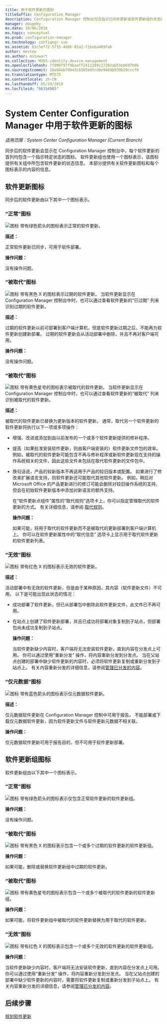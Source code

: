```yaml
---
title: 用于软件更新的图标
titleSuffix: Configuration Manager
description: Configuration Manager 控制台包含指示已同步更新或软件更新组的状态的图标。
manager: dougeby
ms.date: 10/06/2016
ms.topic: conceptual
ms.prod: configuration-manager
ms.technology: configmgr-sum
ms.assetid: 63c5ef72-5715-4d86-85a2-71beba469fab
author: mestew
ms.author: mstewart
ms.collection: M365-identity-device-management
ms.openlocfilehash: 7f096f9ff9baaff2411289c27282ab53eb697b0b
ms.sourcegitcommit: 18a94eb78043cb565b05cd0e9469b939b29cccf0
ms.translationtype: MTE75
ms.contentlocale: zh-CN
ms.lasthandoff: 05/29/2019
ms.locfileid: "66354985"
---
```

# <a name="icons-used-for-software-updates-in-system-center-configuration-manager"></a>System Center Configuration Manager 中用于软件更新的图标

*适用范围：System Center Configuration Manager (Current Branch)*

同步后的软件更新会显示在 Configuration Manager 控制台中，每个软件更新的首列均包含一个指示特定状态的图标。 软件更新组也使用一个图标表示，该图标提供有关组中所包含软件更新的状态信息。 本部分提供有关软件更新图标和每个图标表示的内容的信息。  

## <a name="icons-for-software-updates"></a>软件更新图标  
 同步后的软件更新由以下其中一个图标表示。  

### <a name="normal-icon"></a>“正常”图标  
 ![图标](../media/Normal.jpg "“正常”图标") 带有绿色箭头的图标表示正常的软件更新。  

 **描述：**  

 正常软件更新已同步，可用于软件部署。  

 **操作问题：**  

 没有操作问题。  

### <a name="expired-icon"></a>“被取代”图标  
 ![图标](../media/Expired.jpg "“已过期”图标") 带有黑色 X 的图标表示过期的软件更新。 当软件更新显示在 Configuration Manager 控制台中时，也可以通过查看软件更新的“已过期”  列来识别过期的软件更新。  

 **描述：**  

 过期的软件更新以前可部署到客户端计算机，但是软件更新过期之后，不能再为软件更新创建新部署。 过期的软件更新会从活动部署中删除，并且不再对客户端可用。  

 **操作问题：**  

 没有操作问题。

### <a name="superseded-icon"></a>“被取代”图标  
 ![图标](../media/Superseded.jpg "“被取代”图标") 带有黄色星号的图标表示被取代的软件更新。 当软件更新显示在 Configuration Manager 控制台中时，也可以通过查看软件更新的“被取代”  列来识别被取代的软件更新。  

 **描述：**  

 被取代的软件更新已替换为更新版本的软件更新。 通常，取代另一个软件更新的软件更新将执行以下一项或多项操作：  

- 增强、改进或添加到由以前发布的一个或多个软件更新提供的修补程序。  

- 提高（如果批准安装软件更新，则由客户端安装的）软件更新文件包的效率。 例如，被取代的软件更新可能包含不再与修补程序或新软件更新现在支持的操作系统相关的文件，因此这些文件未包括在取代软件更新的文件包中。  

- 换句话说，产品的较新版本不再适用于产品的较旧版本或配置。 如果进行了修改来扩展语言支持，则软件更新还可能取代其他软件更新。 例如，稍后对 Microsoft Office 的产品更新进行的修订可能会删除对较旧操作系统的支持，但会在初始软件更新版本中添加对新语言的额外支持。  

  在“软件更新点组件”属性的“取代规则”选项卡上，你可以指定管理取代的软件更新的方式。 有关详细信息，请参阅 [取代规则](../plan-design/plan-for-software-updates.md#BKMK_SupersedenceRules)。  

  **操作问题：**  

  如果可能，将用于取代的软件更新而不是被取代的更新部署到客户端计算机上。 你可以在软件更新属性中的“取代信息”  选项卡上显示用于取代软件更新的软件更新列表。  

### <a name="invalid-icon"></a>“无效”图标  
 ![图标](../media/Invalid.jpg "“无效”图标") 带有红色 X 的图标表示无效的软件更新。  

 **描述：**  

 活动部署中有无效的软件更新，但是由于某种原因，其内容（软件更新文件）不可用。 以下是可能出现此状态的情况：  

- 成功部署了软件更新，但已从部署包中删除此软件更新文件，此文件已不再可用。  

- 在站点上创建了软件更新部署，并且已成功将部署对象复制到子站点，但部署包尚未成功复制到子站点。  

  **操作问题：**  

  当软件更新缺少内容时，客户端将无法安装软件更新，直到内容在分发点上可用。 你可以通过使用“重新分发”  操作，将内容重新分发到分发点。 当在父站点创建的部署中缺少软件更新的内容时，必须将软件更新复制或重新分发到子站点上。 有关内容重新分发的详细信息，请参阅[管理已分发的内容](../../core/servers/deploy/configure/deploy-and-manage-content.md#bkmk_manage)。  

### <a name="metadata-only-icon"></a>“仅元数据”图标
 ![图标](../media/MetadataOnly.png "“仅元数据”图标") 带有蓝色箭头的图标表示仅元数据软件更新。

 **描述：**  

 仅元数据软件更新在 Configuration Manager 控制中可用于报告。 不能部署或下载仅元数据软件更新，因为软件更新文件与软件更新元数据不相关联。  

 **操作问题：**  

 仅元数据软件更新可用于报告目的，但不可用于软件更新部署。  

## <a name="icons-for-software-update-groups"></a>软件更新组图标  
 软件更新组由以下其中一个图标表示。  

### <a name="normal-icon"></a>“正常”图标  
 ![图标](../media/Normal.jpg "“正常”图标") 带有绿色箭头的图标表示仅包含正常软件更新的软件更新组。  

 **操作问题：**  

 没有操作问题。  

### <a name="expired-icon"></a>“被取代”图标  
 ![图标](../media/Expired.jpg "“已过期”图标") 带有黑色 X 的图标表示包含一个或多个过期的软件更新的软件更新组。  

 **操作问题：**  

 如果可能，删除或替换软件更新组中过期的软件更新。  

### <a name="superseded-icon"></a>“被取代”图标  
 ![图标](../media/Superseded.jpg "“被取代”图标") 带有黄色星号的图标表示包含一个或多个被取代的软件更新的软件更新组。  

 **操作问题：**  

 如果可能，将软件更新组中被取代的软件更新替换为用于取代的软件更新。  

### <a name="invalid-icon"></a>“无效”图标  
 ![图标](../media/Invalid.jpg "“无效”图标") 带有红色 X 的图标表示包含一个或多个无效的软件更新的软件更新组。  

 **操作问题：**  

 当软件更新缺少内容时，客户端将无法安装软件更新，直到内容在分发点上可用。 你可以通过使用“重新分发”  操作，将内容重新分发到分发点。 当在父站点创建的部署中缺少软件更新的内容时，需要将软件更新复制或重新分发到子站点上。 有关内容重新分发的详细信息，请参阅[管理已分发的内容](../../core/servers/deploy/configure/deploy-and-manage-content.md#bkmk_manage)。  


## <a name="next-steps"></a>后续步骤 

[规划软件更新](/sccm/sum/plan-design/plan-for-software-updates)